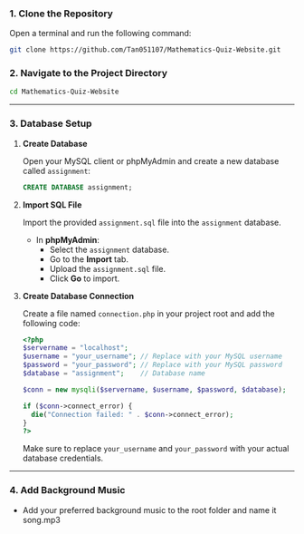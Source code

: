 ### 1. Clone the Repository

Open a terminal and run the following command:

```bash
git clone https://github.com/Tan051107/Mathematics-Quiz-Website.git
```

### 2. Navigate to the Project Directory

```bash
cd Mathematics-Quiz-Website
```

---


### 3. Database Setup

1. **Create Database**

   Open your MySQL client or phpMyAdmin and create a new database called `assignment`:

   ```sql
   CREATE DATABASE assignment;
   ```

2. **Import SQL File**

   Import the provided `assignment.sql` file into the `assignment` database.

   - In **phpMyAdmin**:
     - Select the `assignment` database.
     - Go to the **Import** tab.
     - Upload the `assignment.sql` file.
     - Click **Go** to import.

3. **Create Database Connection**

   Create a file named `connection.php` in your project root and add the following code:

   ```php
   <?php
   $servername = "localhost";
   $username = "your_username"; // Replace with your MySQL username
   $password = "your_password"; // Replace with your MySQL password
   $database = "assignment";    // Database name

   $conn = new mysqli($servername, $username, $password, $database);

   if ($conn->connect_error) {
     die("Connection failed: " . $conn->connect_error);
   }
   ?>
   ```

   Make sure to replace `your_username` and `your_password` with your actual database credentials.

---

### 4. Add Background Music

- Add your preferred background music to the root folder and name it song.mp3 








